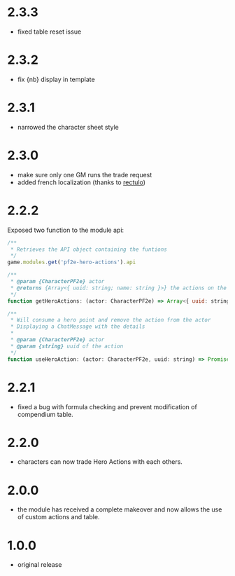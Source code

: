 # 2.3.3

-   fixed table reset issue

# 2.3.2

-   fix {nb} display in template

# 2.3.1

-   narrowed the character sheet style

# 2.3.0

-   make sure only one GM runs the trade request
-   added french localization (thanks to [rectulo](https://github.com/rectulo))

# 2.2.2

Exposed two function to the module api:

```js
/**
 * Retrieves the API object containing the funtions
 */
game.modules.get('pf2e-hero-actions').api
```

```js
/**
 * @param {CharacterPF2e} actor
 * @returns {Array<{ uuid: string; name: string }>} the actions on the actor
 */
function getHeroActions: (actor: CharacterPF2e) => Array<{ uuid: string; name: string }>
```

```js
/**
 * Will consume a hero point and remove the action from the actor
 * Displaying a ChatMessage with the details
 *
 * @param {CharacterPF2e} actor
 * @param {string} uuid of the action
 */
function useHeroAction: (actor: CharacterPF2e, uuid: string) => Promise<void>
```

# 2.2.1

-   fixed a bug with formula checking and prevent modification of compendium table.

# 2.2.0

-   characters can now trade Hero Actions with each others.

# 2.0.0

-   the module has received a complete makeover and now allows the use of custom actions and table.

# 1.0.0

-   original release
